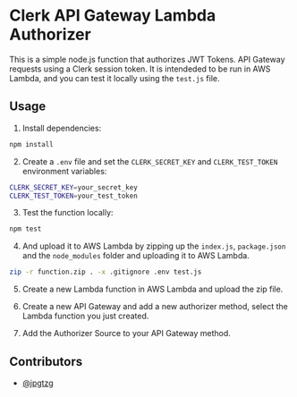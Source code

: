 # Clerk API Gateway Lambda Authorizer

This is a simple node.js function that authorizes JWT Tokens.  API Gateway requests using a Clerk session token. It is intendeded to be run in AWS Lambda, and you can test it locally using the `test.js` file.

## Usage

1. Install dependencies:

```bash
npm install
```

2. Create a `.env` file and set the `CLERK_SECRET_KEY` and `CLERK_TEST_TOKEN` environment variables:

```bash
CLERK_SECRET_KEY=your_secret_key
CLERK_TEST_TOKEN=your_test_token
```

3. Test the function locally:

```bash
npm test
```

4. And upload it to AWS Lambda by zipping up the `index.js`, `package.json` and the `node_modules` folder and uploading it to AWS Lambda.

```bash
zip -r function.zip . -x .gitignore .env test.js
```

5. Create a new Lambda function in AWS Lambda and upload the zip file.

6. Create a new API Gateway and add a new authorizer method, select the Lambda function you just created.

7. Add the Authorizer Source to your API Gateway method.

## Contributors

- [@jpgtzg](https://github.com/jpgtzg)
